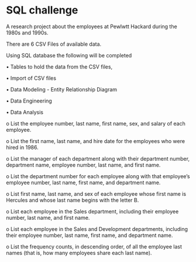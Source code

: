 # SQL challenge

A research project about the employees at Pewlwtt Hackard during the 1980s and 1990s. 

There are 6 CSV Files of available data.

Using SQL database the following will be completed

•	Tables to hold the data from the CSV files, 

•	Import of CSV files

•	Data Modeling - Entity Relationship Diagram 

•	Data Engineering

•	Data Analysis

   o	List the employee number, last name, first name, sex, and salary of each employee.
 
   o	List the first name, last name, and hire date for the employees who were hired in 1986.
 
   o	List the manager of each department along with their department number, department name, employee number, last name, and first name.
 
   o	List the department number for each employee along with that employee’s employee number, last name, first name, and department name.
 
  o	List first name, last name, and sex of each employee whose first name is Hercules and whose last name begins with the letter B.
 
   o	List each employee in the Sales department, including their employee number, last name, and first name.
 
   o	List each employee in the Sales and Development departments, including their employee number, last name, first name, and department name.
  
   o	List the frequency counts, in descending order, of all the employee last names (that is, how many employees share each last name).
